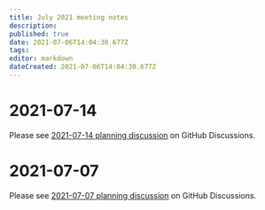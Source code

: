 ```yaml
---
title: July 2021 meeting notes
description: 
published: true
date: 2021-07-06T14:04:30.677Z
tags: 
editor: markdown
dateCreated: 2021-07-06T14:04:30.677Z
---
```


# 2021-07-14

Please see [2021-07-14 planning discussion](https://github.com/centerofci/mathesar/discussions/361) on GitHub Discussions.

# 2021-07-07

Please see [2021-07-07 planning discussion](https://github.com/centerofci/mathesar/discussions/336) on GitHub Discussions.
